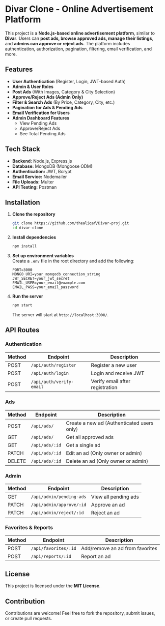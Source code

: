 # Divar Clone - Online Advertisement Platform

This project is a **Node.js-based online advertisement platform**, similar to **Divar**. Users can **post ads, browse approved ads, manage their listings**, and **admins can approve or reject ads**.
The platform includes authentication, authorization, pagination, filtering, email verification, and more.

## Features

- **User Authentication** (Register, Login, JWT-based Auth)
- **Admin & User Roles**
- **Post Ads** (With Images, Category & City Selection)
- **Approve/Reject Ads (Admin Only)**
- **Filter & Search Ads** (By Price, Category, City, etc.)
- **Pagination for Ads & Pending Ads**
- **Email Verification for Users**
- **Admin Dashboard Features**
  - View Pending Ads
  - Approve/Reject Ads
  - See Total Pending Ads

## Tech Stack

- **Backend:** Node.js, Express.js
- **Database:** MongoDB (Mongoose ODM)
- **Authentication:** JWT, Bcrypt
- **Email Service:** Nodemailer
- **File Uploads:** Multer
- **API Testing:** Postman

## Installation

1. **Clone the repository**
   ```bash
   git clone https://github.com/thealiqaf/Divar-proj.git
   cd divar-clone
   ```

2. **Install dependencies**
   ```bash
   npm install
   ```

3. **Set up environment variables**  
   Create a `.env` file in the root directory and add the following:
   ```plaintext
   PORT=3000
   MONGO_URI=your_mongodb_connection_string
   JWT_SECRET=your_jwt_secret
   EMAIL_USER=your_email@example.com
   EMAIL_PASS=your_email_password
   ```

4. **Run the server**
   ```bash
   npm start
   ```
   The server will start at `http://localhost:3000/`.

## API Routes

### Authentication

| Method | Endpoint               | Description                  |
|--------|------------------------|------------------------------|
| POST   | `/api/auth/register`   | Register a new user          |
| POST   | `/api/auth/login`      | Login and receive JWT        |
| POST   | `/api/auth/verify-email` | Verify email after registration |

### Ads

| Method | Endpoint          | Description                     |
|--------|------------------|---------------------------------|
| POST   | `/api/ads/`       | Create a new ad (Authenticated users only) |
| GET    | `/api/ads/`       | Get all approved ads |
| GET    | `/api/ads/:id`    | Get a single ad |
| PATCH  | `/api/ads/:id`    | Edit an ad (Only owner or admin) |
| DELETE | `/api/ads/:id`    | Delete an ad (Only owner or admin) |

### Admin

| Method | Endpoint                | Description             |
|--------|------------------------|-------------------------|
| GET    | `/api/admin/pending-ads` | View all pending ads   |
| PATCH  | `/api/admin/approve/:id` | Approve an ad          |
| PATCH  | `/api/admin/reject/:id`  | Reject an ad           |

### Favorites & Reports

| Method | Endpoint             | Description                         |
|--------|---------------------|-------------------------------------|
| POST   | `/api/favorites/:id` | Add/remove an ad from favorites   |
| POST   | `/api/reports/:id`   | Report an ad                      |

## License

This project is licensed under the **MIT License**.


## Contribution

Contributions are welcome! Feel free to fork the repository, submit issues, or create pull requests.

```
